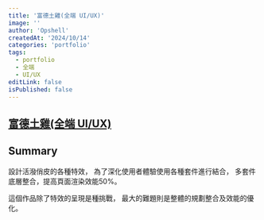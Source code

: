 ```yaml
---
title: '富德土雞(全端 UI/UX)'
image: ''
author: 'Opshell'
createdAt: '2024/10/14'
categories: 'portfolio'
tags:
  - portfolio
  - 全端
  - UI/UX
editLink: false
isPublished: false
---
```


## [富德土雞(全端 UI/UX)](http://www.fu-de.com/)

## Summary
設計活潑俏皮的各種特效，
為了深化使用者體驗使用各種套件進行結合，
多套件底層整合，提高頁面渲染效能50%。

這個作品除了特效的呈現是種挑戰，
最大的難題則是整體的規劃整合及效能的優化。
